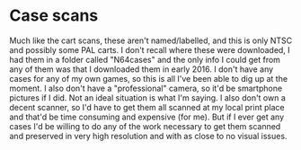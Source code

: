 # Case scans
Much like the cart scans, these aren't named/labelled, and this is only NTSC and possibly some PAL carts. I don't recall where these were downloaded, I had them in a folder called "N64cases" and the only info I could get from any of them was that I downloaded them in early 2016. I don't have any cases for any of my own games, so this is all I've been able to dig up at the moment. I also don't have a "professional" camera, so it'd be smartphone pictures if I did. Not an ideal situation is what I'm saying. I also don't own a decent scanner, so I'd have to get them all scanned at my local print place and that'd be time consuming and expensive (for me). But if I ever get any cases I'd be willing to do any of the work necessary to get them scanned and preserved in very high resolution and with as close to no visual issues.